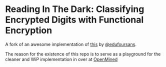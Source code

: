# Reading In The Dark: Classifying Encrypted Digits with Functional Encryption
A fork of an awesome implementation of [this](https://github.com/edufoursans/reading-in-the-dark) by [@edufoursans](https://github.com/edufoursans).

The reason for the existence of this repo is to serve as a playground for the cleaner and WiP implementation in over at
[OpenMined](https://github.com/OpenMined/PyFE)
